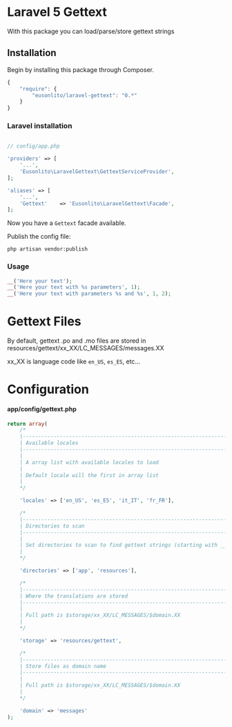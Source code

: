 # Laravel 5 Gettext

With this package you can load/parse/store gettext strings

## Installation

Begin by installing this package through Composer.

```js
{
    "require": {
        "eusonlito/laravel-gettext": "0.*"
    }
}
```

### Laravel installation

```php

// config/app.php

'providers' => [
    '...',
    'Eusonlito\LaravelGettext\GettextServiceProvider',
];

'aliases' => [
    '...',
    'Gettext'    => 'Eusonlito\LaravelGettext\Facade',
];
```

Now you have a ```Gettext``` facade available.

Publish the config file:

```
php artisan vendor:publish
```

### Usage

```php
__('Here your text');
__('Here your text with %s parameters', 1);
__('Here your text with parameters %s and %s', 1, 2);
```

# Gettext Files

By default, gettext .po and .mo files are stored in resources/gettext/xx_XX/LC_MESSAGES/messages.XX

xx_XX is language code like `en_US`, `es_ES`, etc...

# Configuration

#### app/config/gettext.php

```php
return array(
    /*
    |--------------------------------------------------------------------------
    | Available locales
    |--------------------------------------------------------------------------
    |
    | A array list with available locales to load
    |
    | Default locale will the first in array list
    |
    */

    'locales' => ['en_US', 'es_ES', 'it_IT', 'fr_FR'],

    /*
    |--------------------------------------------------------------------------
    | Directories to scan
    |--------------------------------------------------------------------------
    |
    | Set directories to scan to find gettext strings (starting with __)
    |
    */

    'directories' => ['app', 'resources'],

    /*
    |--------------------------------------------------------------------------
    | Where the translations are stored
    |--------------------------------------------------------------------------
    |
    | Full path is $storage/xx_XX/LC_MESSAGES/$domain.XX
    |
    */

    'storage' => 'resources/gettext',

    /*
    |--------------------------------------------------------------------------
    | Store files as domain name
    |--------------------------------------------------------------------------
    |
    | Full path is $storage/xx_XX/LC_MESSAGES/$domain.XX
    |
    */

    'domain' => 'messages'
);
```
